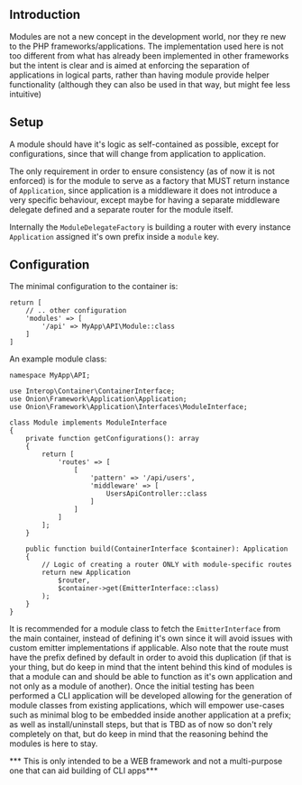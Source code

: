 ## Introduction

Modules are not a new concept in the development world, nor they re new 
to the PHP frameworks/applications. The implementation used here is not
too different from what has already been implemented in other frameworks
but the intent is clear and is aimed at enforcing the separation of 
applications in logical parts, rather than having module provide 
helper functionality (although they can also be used in that way, but 
might fee less intuitive)

## Setup

A module should have it's logic as self-contained as possible, except 
for configurations, since that will change from application to 
application.

The only requirement in order to ensure consistency (as of now it is not
enforced) is for the module to serve as a factory that MUST return
instance of `Application`, since application is a middleware it does not
introduce a very specific behaviour, except maybe for having a separate
middleware delegate defined and a separate router for the module itself.

Internally the `ModuleDelegateFactory` is building a router with every
instance `Application` assigned it's own prefix inside a `module` key.

## Configuration

The minimal configuration to the container is:

```
return [
    // .. other configuration
    'modules' => [
        '/api' => MyApp\API\Module::class
    ]
]
```

An example module class:

```
namespace MyApp\API;

use Interop\Container\ContainerInterface;
use Onion\Framework\Application\Application;
use Onion\Framework\Application\Interfaces\ModuleInterface;

class Module implements ModuleInterface
{
    private function getConfigurations(): array
    {
        return [
            'routes' => [
                [
                    'pattern' => '/api/users',
                    'middleware' => [
                        UsersApiController::class
                    ]
                ]
            ]
        ];
    }
    
    public function build(ContainerInterface $container): Application
    {
        // Logic of creating a router ONLY with module-specific routes
        return new Application
            $router,
            $container->get(EmitterInterface::class)
        );
    }
}
```

It is recommended for a module class to fetch the `EmitterInterface` 
from the main container, instead of defining it's own since it will 
avoid issues with custom emitter implementations if applicable. Also
note that the route must have the prefix defined by default in order to
avoid this duplication (if that is your thing, but do keep in mind that
the intent behind this kind of modules is that a module can and should 
be able to function as it's own application and not only as a module of
another). Once the initial testing has been performed a CLI application
will be developed allowing for the generation of module classes from 
existing applications, which will empower use-cases such as minimal blog
to be embedded inside another application at a prefix; as well as 
install/uninstall steps, but that is TBD as of now so don't rely 
completely on that, but do keep in mind that the reasoning behind the
modules is here to stay.

*** This is only intended to be a WEB framework and not a multi-purpose 
one that can aid building of CLI apps***
